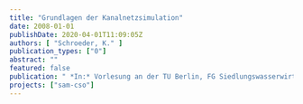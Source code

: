 ```yaml
---
title: "Grundlagen der Kanalnetzsimulation"
date: 2008-01-01
publishDate: 2020-04-01T11:09:05Z
authors: [ "Schroeder, K." ]
publication_types: ["0"]
abstract: ""
featured: false
publication: " *In:* Vorlesung an der TU Berlin, FG Siedlungswasserwirtschaft. 19. und 26. Mai 2008"
projects: ["sam-cso"]
---
```


